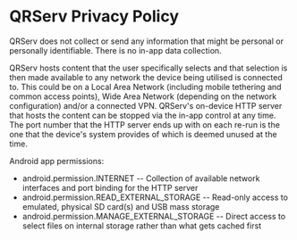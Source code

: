 # QRServ Privacy Policy

QRServ does not collect or send any information that might be personal or personally identifiable. There is no in-app data collection.

QRServ hosts content that the user specifically selects and that selection is then made available to any network the device being utilised is connected to. This could be on a Local Area Network (including mobile tethering and common access points), Wide Area Network (depending on the network configuration) and/or a connected VPN.
QRServ's on-device HTTP server that hosts the content can be stopped via the in-app control at any time. The port number that the HTTP server ends up with on each re-run is the one that the device's system provides of which is deemed unused at the time.

Android app permissions:

-   android.permission.INTERNET -- Collection of available network interfaces and port binding for the HTTP server
-   android.permission.READ_EXTERNAL_STORAGE -- Read-only access to emulated, physical SD card(s) and USB mass storage
-   android.permission.MANAGE_EXTERNAL_STORAGE -- Direct access to select files on internal storage rather than what gets cached first
